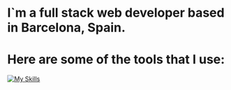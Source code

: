 # I`m a full stack web developer based in Barcelona, Spain.

# Here are some of the tools that I use: 


[![My Skills](https://skillicons.dev/icons?i=js,html,css,react,angular,vue,tailwind,bootstrap,redux,vite,next.js,solidity,sentry,firebase,heroku,mongodb,mysql,postman)](https://skillicons.dev)


